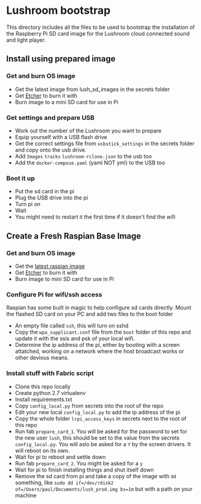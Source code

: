 # Lushroom bootstrap

This directory includes all the files to be used to bootstrap the installation of the Raspberry Pi SD card image 
for the Lushroom cloud connected sound and light player.

## Install using prepared image

### Get and burn OS image

* Get the latest image from lush_sd_images in the secrets folder
* Get [Etcher](https://www.balena.io/etcher/) to burn it with
* Burn image to a mini SD card for use in Pi

### Get settings and prepare USB

* Work out the number of the Lushroom you want to prepare
* Equip yourself with a USB flash drive
* Get the correct settings file from `usbstick_settings`  in the secrets folder and copy onto the usb drive.
* Add `Images` `tracks` `lushroom-rclone.json` to the usb too
* Add the `docker-compose.yaml` (yaml NOT yml) to the USB too

### Boot it up

* Put the sd card in the pi
* Plug the USB drive into the pi
* Turn pi on
* Wait
* You might need to restart it the first time if it doesn't find the wifi


## Create a Fresh Raspian Base Image

### Get and burn OS image

* Get the [latest raspian image](https://downloads.raspberrypi.org/raspbian_lite_latest)
* Get [Etcher](https://www.balena.io/etcher/) to burn it with
* Burn image to mini SD card for use in Pi

### Configure Pi for wifi/ssh access

Raspian has some built in magic to help configure sd cards directly.
Mount the flashed SD card on your PC and add two files to the boot folder

* An empty file called `ssh`, this will turn on sshd
* Copy the `wpa_supplicant.conf` file from the `boot` folder of this repo and update it with the ssis and psk of your local wifi.
* Determine the ip address of the pi, either by booting with a screen attatched,
working on a network where the host broadcast works or other devious means.


### Install stuff with Fabric script

* Clone this repo locally
* Create python 2.7 virtualenv
* Install requirements.txt
* Copy `config_local.py` from secrets into the root of the repo
* Edit your new local `config_local.py` to add the ip address of the pi
* Copy the whole folder `lrpi_access_keys` in secrets next to the root of this repo
* Run fab `prepare_card_1`. You will be asked for the password to set for the new user `lush`,
this should be set to the value from the secrets `config_local.py`.
You will aslo be asked for a `Y` by the screen drivers. It will reboot on its own.
* Wait for pi to reboot and settle down
* Run fab `prepare_card_2`. You might be asked for a `y`
* Wait for pi to finish installing things and shut itself down
* Remove the sd card from pi and take a copy of the image with `dd` something,
 like `sudo dd if=/dev/rdisk2 of=/Users/paul/Documents/lush_prod.img bs=1m` but with a path on your machine
